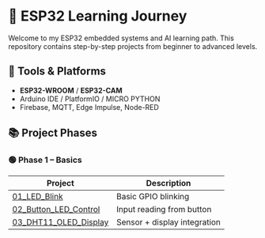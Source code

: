 # 🚀 ESP32 Learning Journey

Welcome to my ESP32 embedded systems and AI learning path. This repository contains step-by-step projects from beginner to advanced levels.

## 🔧 Tools & Platforms
- **ESP32-WROOM** / **ESP32-CAM**
- Arduino IDE / PlatformIO / MICRO PYTHON
- Firebase, MQTT, Edge Impulse, Node-RED

## 📚 Project Phases

### 🟢 Phase 1 – Basics
| Project | Description |
|--------|-------------|
| [01_LED_Blink](Phase-1_Basics/01_LED_Blink) | Basic GPIO blinking |
| [02_Button_LED_Control](Phase-1_Basics/02_Button_LED_Control) | Input reading from button |
| [03_DHT11_OLED_Display](Phase-1_Basics/03_DHT11_OLED_Display) | Sensor + display integration |
